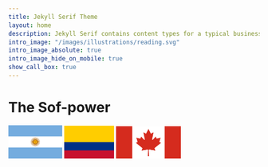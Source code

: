 ```yaml
---
title: Jekyll Serif Theme
layout: home
description: Jekyll Serif contains content types for a typical business website. The theme is fully responsive, blazing fast and artfully illustrated.
intro_image: "/images/illustrations/reading.svg"
intro_image_absolute: true
intro_image_hide_on_mobile: true
show_call_box: true
---
```


# The Sof-power

<img src='/images/AR_flag.png' width=108 aligned=center>
<img src='/images/CO_flag.png' width=100 aligned=center>
<img src='/images/CA/CANADA.png' width=130 aligned=center>

<br>
